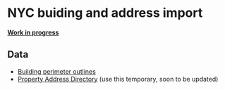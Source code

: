 NYC buiding and address import
==============================

**[Work in progress](https://github.com/osmlab/nycbuildings/issues?state=open)**

## Data

- [Building perimeter outlines](https://nycopendata.socrata.com/Housing-Development/Building-Perimeter-Outlines/r7fd-yd5e)
- [Property Address Directory](https://nycopendata.socrata.com/City-Government/Property-Address-Directory/mw4z-r6bv) (use this temporary, soon to be updated)

